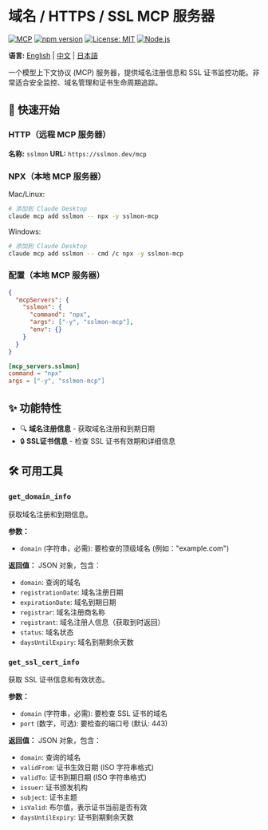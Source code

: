 # 域名 / HTTPS / SSL MCP 服务器

[![MCP](https://img.shields.io/badge/Model%20Context%20Protocol-MCP-blue)](https://modelcontextprotocol.io/) [![npm version](https://img.shields.io/npm/v/sslmon-mcp.svg)](https://www.npmjs.com/package/sslmon-mcp) [![License: MIT](https://img.shields.io/badge/License-MIT-yellow.svg)](https://opensource.org/licenses/MIT) [![Node.js](https://img.shields.io/badge/Node.js-18+-green.svg)](https://nodejs.org/)


**语言:** [English](README.md) | [中文](README-zh.md) | [日本語](README-ja.md)

一个模型上下文协议 (MCP) 服务器，提供域名注册信息和 SSL 证书监控功能。非常适合安全监控、域名管理和证书生命周期追踪。

## 🚀 快速开始

### HTTP（远程 MCP 服务器）
**名称:** `sslmon`
**URL:** `https://sslmon.dev/mcp`

### NPX（本地 MCP 服务器）
Mac/Linux:
```bash
# 添加到 Claude Desktop
claude mcp add sslmon -- npx -y sslmon-mcp
```
Windows:
```bash
# 添加到 Claude Desktop
claude mcp add sslmon -- cmd /c npx -y sslmon-mcp
```
### 配置（本地 MCP 服务器）
```json
{
  "mcpServers": {
    "sslmon": {
      "command": "npx",
      "args": ["-y", "sslmon-mcp"],
      "env": {}
    }
  }
}
```
```toml
[mcp_servers.sslmon]
command = "npx"
args = ["-y", "sslmon-mcp"]
```

## ✨ 功能特性

- 🔍 **域名注册信息** - 获取域名注册和到期日期
- 🔒 **SSL证书信息** - 检查 SSL 证书有效期和详细信息

## 🛠️ 可用工具

### `get_domain_info`
获取域名注册和到期信息。

**参数：**
- `domain` (字符串，必需): 要检查的顶级域名 (例如："example.com")

**返回值：** JSON 对象，包含：
- `domain`: 查询的域名
- `registrationDate`: 域名注册日期
- `expirationDate`: 域名到期日期
- `registrar`: 域名注册商名称
- `registrant`: 域名注册人信息（获取到时返回）
- `status`: 域名状态
- `daysUntilExpiry`: 域名到期剩余天数

### `get_ssl_cert_info`
获取 SSL 证书信息和有效状态。

**参数：**
- `domain` (字符串，必需): 要检查 SSL 证书的域名
- `port` (数字，可选): 要检查的端口号 (默认: 443)

**返回值：** JSON 对象，包含：
- `domain`: 查询的域名
- `validFrom`: 证书生效日期 (ISO 字符串格式)
- `validTo`: 证书到期日期 (ISO 字符串格式)
- `issuer`: 证书颁发机构
- `subject`: 证书主题
- `isValid`: 布尔值，表示证书当前是否有效
- `daysUntilExpiry`: 证书到期剩余天数
